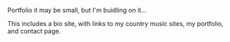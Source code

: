 Portfolio
it may be small, but I'm buidling on it...

This includes a bio site, with links to my country music sites, 
my portfolio, and contact page.



